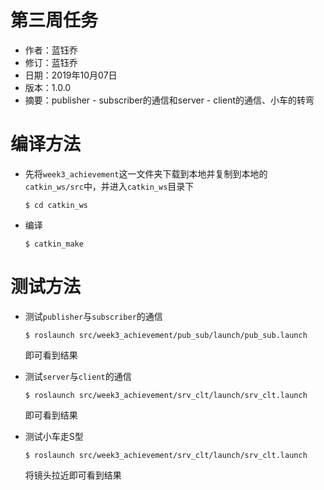 # 第三周任务

- 作者：蓝钰乔
- 修订：蓝钰乔
- 日期：2019年10月07日
- 版本：1.0.0
- 摘要：publisher - subscriber的通信和server - client的通信、小车的转弯



# 编译方法

- 先将`week3_achievement`这一文件夹下载到本地并复制到本地的`catkin_ws/src`中，并进入`catkin_ws`目录下

  ```shell
  $ cd catkin_ws
  ```

- 编译

  ```shell
  $ catkin_make
  ```



# 测试方法

- 测试`publisher`与`subscriber`的通信

  ```shell
  $ roslaunch src/week3_achievement/pub_sub/launch/pub_sub.launch
  ```

  即可看到结果

- 测试`server`与`client`的通信

  ```shell
  $ roslaunch src/week3_achievement/srv_clt/launch/srv_clt.launch
  ```

  即可看到结果

- 测试小车走S型

  ```shell
  $ roslaunch src/week3_achievement/srv_clt/launch/srv_clt.launch
  ```

  将镜头拉近即可看到结果



